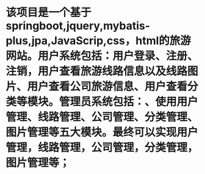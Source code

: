 # 该项目是一个基于springboot,jquery,mybatis-plus,jpa,JavaScrip,css，html的旅游网站。用户系统包括：用户登录、注册、注销，用户查看旅游线路信息以及线路图片、用户查看公司旅游信息、用户查看分类等模块。管理员系统包括：、使用用户管理、线路管理、公司管理、分类管理、图片管理等五大模块。最终可以实现用户管理，线路管理，公司管理，分类管理，图片管理等；
